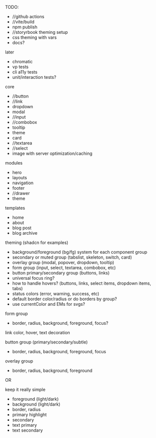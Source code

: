 TODO:

- //github actions
- //vite/build
- npm publish
- //storyrbook theming setup
- css theming with vars
- docs?

later

- chromatic
- vp tests
- cli a11y tests
- unit/interaction tests?

core

- //button
- //link
- dropdown
- modal
- //input
- //combobox
- tooltip
- theme
- card
- //textarea
- //select
- image with server optimization/caching

modules

- hero
- layouts
- navigation
- footer
- //drawer
- theme

templates

- home
- about
- blog post
- blog archive

theming (shadcn for examples)

- background/foreground (bg/fg) system for each component group
- secondary or muted group (tabslist, skeleton, switch, card)
- overlay group (modal, popover, dropdown, tooltip)
- form group (input, select, textarea, combobox, etc)
- button primary/secondary group (buttons, links)
- universal focus ring?
- how to handle hovers? (buttons, links, select items, dropdown items, tabs)
- status colors (error, warning, success, etc)
- default border color/radius or do borders by group?
- use currentColor and EMs for svgs?

form group

- border, radius, background, foreground, focus?

link color, hover, text decoration

button group (primary/secondary/subtle)

- border, radius, background, foreground, focus

overlay group

- border, radius, background, foreground

OR

keep it really simple

- foreground (light/dark)
- background (light/dark)
- border, radius
- primary highlight
- secondary
- text primary
- text secondary
